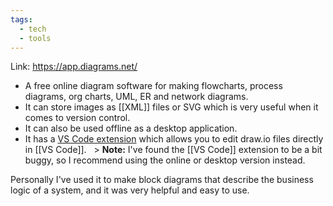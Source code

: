 ```yaml
---
tags:
  - tech
  - tools
---
```

Link: https://app.diagrams.net/

- A free online diagram software for making flowcharts, process diagrams, org charts, UML, ER and network diagrams.
- It can store images as [[XML]] files or SVG which is very useful when it comes to version control.
- It can also be used offline as a desktop application.
- It has a [VS Code extension](https://marketplace.visualstudio.com/items?itemName=hediet.vscode-drawio) which allows you to edit draw.io files directly in [[VS Code]].
  > **Note:** I've found the [[VS Code]] extension to be a bit buggy, so I recommend using the online or desktop version instead.

Personally I've used it to make block diagrams that describe the business logic of a system, and it was very helpful and easy to use.